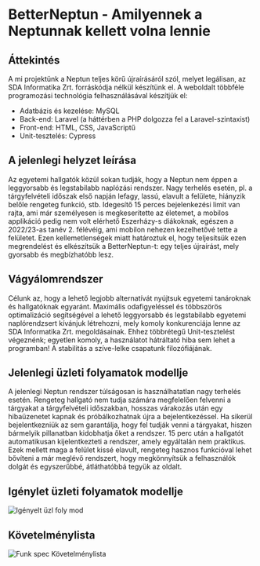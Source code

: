 # BetterNeptun - Amilyennek a Neptunnak kellett volna lennie

## Áttekintés

A mi projektünk a Neptun teljes körű újraírásáról szól, melyet legálisan, az SDA Informatika Zrt. forráskódja nélkül készítünk el.
A weboldalt többféle programozási technológia felhasználásával készítjük el:

- Adatbázis és kezelése: MySQL
- Back-end: Laravel (a háttérben a PHP dolgozza fel a Laravel-szintaxist)
- Front-end: HTML, CSS, JavaScriptű
- Unit-tesztelés: Cypress 

## A jelenlegi helyzet leírása

Az egyetemi hallgatók közül sokan tudják, hogy a Neptun nem éppen a leggyorsabb és legstabilabb naplózási rendszer.
Nagy terhelés esetén, pl. a tárgyfelvételi időszak első napján lefagy, lassú, elavult a felülete, hiányzik belőle rengeteg funkció, stb.
Idegesítő 15 perces bejelenkezési limit van rajta, ami már személyesen is megkeserítette az életemet, a mobilos applikáció pedig nem
volt elérhető Eszerházy-s diákoknak, egészen a 2022/23-as tanév 2. félévéig, ami mobilon nehezen kezelhetővé tette a felületet.
Ezen kellemetlenségek miatt határoztuk el, hogy teljesítsük ezen megrendelést és elkészítsük a BetterNeptun-t: egy teljes újraírást,
mely gyorsabb és megbízhatóbb lesz.

## Vágyálomrendszer

Célunk az, hogy a lehető legjobb alternatívát nyújtsuk egyetemi tanároknak és hallgatóknak egyaránt. Maximális odafigyeléssel és többszörös
optimalizáció segítségével a lehető leggyorsabb és legstabilabb egyetemi naplórendzsert kívánjuk létrehozni, mely komoly konkurenciája lenne
az SDA Informatika Zrt. megoldásainak. Ehhez többrétegű Unit-tesztelést végeznénk; egyetlen komoly, a használatot hátráltató hiba sem lehet
a programban! A stabilitás a szíve-lelke csapatunk filozófiájának.

## Jelenlegi üzleti folyamatok modellje

A jelenlegi Neptun rendszer túlságosan is használhatatlan nagy terhelés esetén. Rengeteg hallgató nem tudja számára megfelelően felvenni a tárgyakat a tárgyfelvételi
időszakban, hosszas várakozás után egy hibaüzenetet kapnak és próbálkozhatnak újra a bejelentkezéssel. Ha sikerül bejelentkezniük az sem garantálja, hogy fel tudják
venni a tárgyakat, hiszen bármelyik pillanatban kidobhatja őket a rendszer. 15 perc után a hallgatót automatikusan kijelentkezteti a rendszer, amely egyáltalán nem
praktikus. Ezek mellett maga a felület kissé elavult, rengeteg hasznos funkcióval lehet bővíteni a már meglévő rendszert, hogy megkönnyítsük a felhasználók dolgát és
egyszerűbbé, átláthatóbbá tegyük az oldalt.

## Igénylet üzleti folyamatok modellje
![Igényelt üzl  foly  mod](https://user-images.githubusercontent.com/78543866/226204795-c97ec319-8de0-4bc5-ade3-f46e49bb8886.png)

## Követelménylista

![Funk  spec  Követelménylista](https://user-images.githubusercontent.com/78543866/226204879-9c1e92aa-9049-4833-a60d-5a045bc3dbff.PNG)
